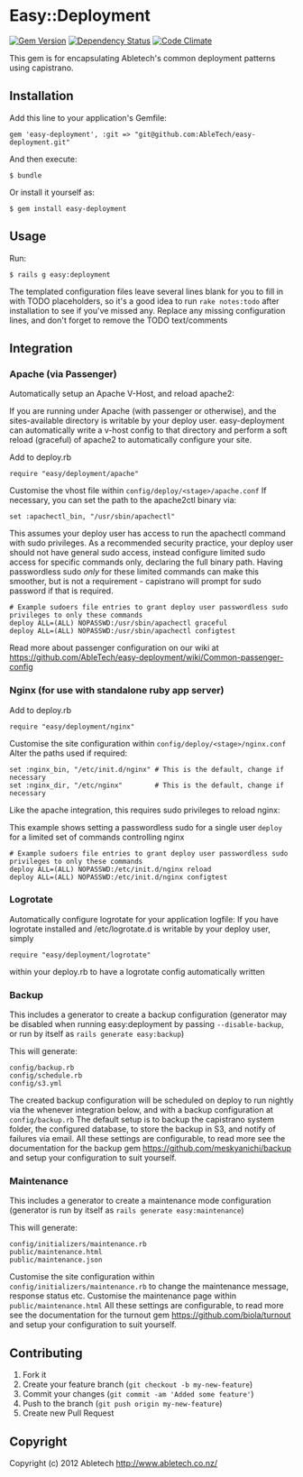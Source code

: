 # Easy::Deployment

[![Gem Version](https://badge.fury.io/rb/easy-deployment.png)](http://badge.fury.io/rb/easy-deployment)
[![Dependency Status](https://gemnasium.com/AbleTech/easy-deployment.png)](https://gemnasium.com/AbleTech/easy-deployment)
[![Code Climate](https://codeclimate.com/github/AbleTech/easy-deployment.png)](https://codeclimate.com/github/AbleTech/easy-deployment)

This gem is for encapsulating Abletech's common deployment patterns using capistrano.

## Installation

Add this line to your application's Gemfile:

    gem 'easy-deployment', :git => "git@github.com:AbleTech/easy-deployment.git"

And then execute:

    $ bundle

Or install it yourself as:

    $ gem install easy-deployment

## Usage

Run:

    $ rails g easy:deployment

The templated configuration files leave several lines blank for you to fill in with TODO placeholders, so it's a good idea to run `rake notes:todo` after installation to see if you've missed any.
Replace any missing configuration lines, and don't forget to remove the TODO text/comments

## Integration

### Apache (via Passenger)

Automatically setup an Apache V-Host, and reload apache2:

If you are running under Apache (with passenger or otherwise), and the sites-available
directory is writable by your deploy user. easy-deployment can automatically write a v-host config
to that directory and perform a soft reload (graceful) of apache2 to automatically configure your site.

Add to deploy.rb

    require "easy/deployment/apache"

Customise the vhost file within `config/deploy/<stage>/apache.conf`
If necessary, you can set the path to the apache2ctl binary via:

    set :apachectl_bin, "/usr/sbin/apachectl"

This assumes your deploy user has access to run the apachectl command with sudo privileges. As a recommended security practice, your deploy user should not have general sudo access, instead configure limited sudo access for specific commands only, declaring the full binary path. Having passwordless sudo *only* for these limited commands can make this smoother, but is not a requirement - capistrano will prompt for sudo password if that is required.

    # Example sudoers file entries to grant deploy user passwordless sudo privileges to only these commands
    deploy ALL=(ALL) NOPASSWD:/usr/sbin/apachectl graceful
    deploy ALL=(ALL) NOPASSWD:/usr/sbin/apachectl configtest

Read more about passenger configuration on our wiki at https://github.com/AbleTech/easy-deployment/wiki/Common-passenger-config

### Nginx (for use with standalone ruby app server)

Add to deploy.rb

    require "easy/deployment/nginx"

Customise the site configuration within `config/deploy/<stage>/nginx.conf`
Alter the paths used if required:

    set :nginx_bin, "/etc/init.d/nginx" # This is the default, change if necessary
    set :nginx_dir, "/etc/nginx"        # This is the default, change if necessary

Like the apache integration, this requires sudo privileges to reload nginx:

This example shows setting a passwordless sudo for a single user `deploy` for a limited set of commands controlling nginx

    # Example sudoers file entries to grant deploy user passwordless sudo privileges to only these commands
    deploy ALL=(ALL) NOPASSWD:/etc/init.d/nginx reload
    deploy ALL=(ALL) NOPASSWD:/etc/init.d/nginx configtest

### Logrotate

Automatically configure logrotate for your application logfile:
If you have logrotate installed and /etc/logrotate.d is writable by your deploy user, simply

    require "easy/deployment/logrotate"

within your deploy.rb to have a logrotate config automatically written

### Backup

This includes a generator to create a backup configuration (generator may be disabled when running easy:deployment by passing `--disable-backup`, or run by itself as `rails generate easy:backup`)

This will generate:

    config/backup.rb
    config/schedule.rb
    config/s3.yml

The created backup configuration will be scheduled on deploy to run nightly via the whenever integration below, and with a backup configuration at `config/backup.rb`
The default setup is to backup the capistrano system folder, the configured database, to store the backup in S3, and notify of failures via email.
All these settings are configurable, to read more see the documentation for the backup gem https://github.com/meskyanichi/backup and setup your configuration to suit yourself.

### Maintenance

This includes a generator to create a maintenance mode configuration (generator is run by itself as `rails generate easy:maintenance`)

This will generate:

    config/initializers/maintenance.rb
    public/maintenance.html
    public/maintenance.json

Customise the site configuration within `config/initializers/maintenance.rb` to change the maintenance message, response status etc.
Customise the maintenance page within `public/maintenance.html`
All these settings are configurable, to read more see the documentation for the turnout gem https://github.com/biola/turnout and setup your configuration to suit yourself.


## Contributing

1. Fork it
2. Create your feature branch (`git checkout -b my-new-feature`)
3. Commit your changes (`git commit -am 'Added some feature'`)
4. Push to the branch (`git push origin my-new-feature`)
5. Create new Pull Request

## Copyright

Copyright (c) 2012 Abletech
http://www.abletech.co.nz/
